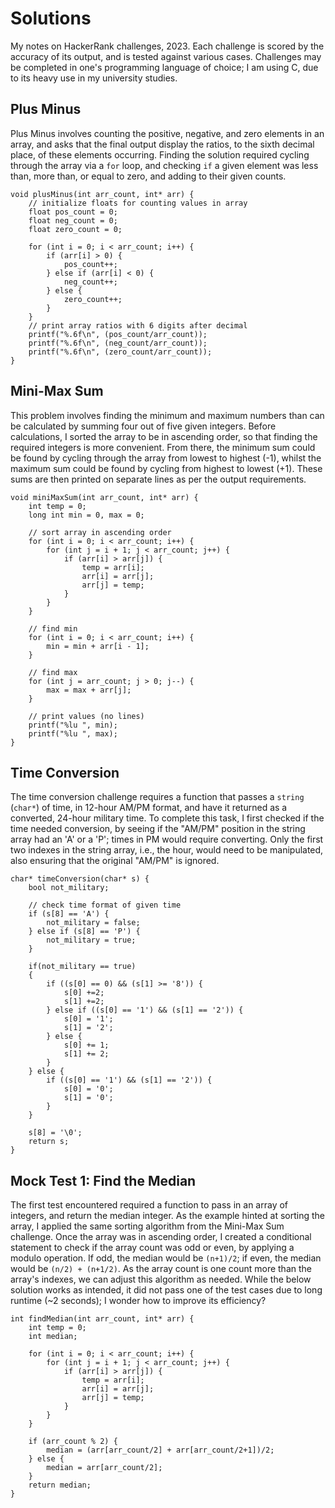 # Solutions

My notes on HackerRank challenges, 2023. Each challenge is scored by the accuracy of its output, and is tested against various cases. Challenges may be completed in one's programming language of choice; I am using C, due to its heavy use in my university studies.

## Plus Minus 

Plus Minus involves counting the positive, negative, and zero elements in an array, and asks that the final output display the ratios, to the sixth decimal place, of these elements occurring. Finding the solution required cycling through the array via a `for` loop, and checking `if` a given element was less than, more than, or equal to zero, and adding to their given counts.

```
void plusMinus(int arr_count, int* arr) {
    // initialize floats for counting values in array
    float pos_count = 0;
    float neg_count = 0;
    float zero_count = 0;
    
    for (int i = 0; i < arr_count; i++) {
        if (arr[i] > 0) {
            pos_count++;
        } else if (arr[i] < 0) {
            neg_count++;
        } else {
            zero_count++;
        }
    }
    // print array ratios with 6 digits after decimal
    printf("%.6f\n", (pos_count/arr_count));
    printf("%.6f\n", (neg_count/arr_count));
    printf("%.6f\n", (zero_count/arr_count));
}
```

## Mini-Max Sum

This problem involves finding the minimum and maximum numbers than can be calculated by summing four out of five given integers. Before calculations, I sorted the array to be in ascending order, so that finding the required integers is more convenient. From there, the minimum sum could be found by cycling through the array from lowest to highest (-1), whilst the maximum sum could be found by cycling from highest to lowest (+1). These sums are then printed on separate lines as per the output requirements.

```
void miniMaxSum(int arr_count, int* arr) {
    int temp = 0;
    long int min = 0, max = 0;
    
    // sort array in ascending order
    for (int i = 0; i < arr_count; i++) {
        for (int j = i + 1; j < arr_count; j++) {
            if (arr[i] > arr[j]) {
                temp = arr[i];
                arr[i] = arr[j];
                arr[j] = temp; 
            }
        }
    }
    
    // find min
    for (int i = 0; i < arr_count; i++) {
        min = min + arr[i - 1];
    }
    
    // find max
    for (int j = arr_count; j > 0; j--) {
        max = max + arr[j];
    }
    
    // print values (no lines)
    printf("%lu ", min);
    printf("%lu ", max);
}
```

## Time Conversion

The time conversion challenge requires a function that passes a `string` (`char*`) of time, in 12-hour AM/PM format, and have it returned as a converted, 24-hour military time. To complete this task, I first checked if the time needed conversion, by seeing if the "AM/PM" position in the string array had an 'A' or a 'P'; times in PM would require converting. Only the first two indexes in the string array, i.e., the hour, would need to be manipulated, also ensuring that the original "AM/PM" is ignored.

```
char* timeConversion(char* s) {
    bool not_military;

    // check time format of given time
    if (s[8] == 'A') {
        not_military = false;
    } else if (s[8] == 'P') {
        not_military = true;
    }
    
    if(not_military == true)
    {
        if ((s[0] == 0) && (s[1] >= '8')) {
            s[0] +=2;
            s[1] +=2;
        } else if ((s[0] == '1') && (s[1] == '2')) {
            s[0] = '1';
            s[1] = '2';
        } else {
            s[0] += 1;
            s[1] += 2;
        }
    } else {
        if ((s[0] == '1') && (s[1] == '2')) {
            s[0] = '0';
            s[1] = '0';
        }
    }

    s[8] = '\0';
    return s;   
}
```

## Mock Test 1: Find the Median

The first test encountered required a function to pass in an array of integers, and return the median integer. As the example hinted at sorting the array, I applied the same sorting algorithm from the Mini-Max Sum challenge. Once the array was in ascending order, I created a conditional statement to check if the array count was odd or even, by applying a modulo operation. If odd, the median would be `(n+1)/2`; if even, the median would be `(n/2) + (n+1/2)`. As the array count is one count more than the array's indexes, we can adjust this algorithm as needed. While the below solution works as intended, it did not pass one of the test cases due to long runtime (~2 seconds); I wonder how to improve its efficiency?

```
int findMedian(int arr_count, int* arr) {
    int temp = 0;
    int median;
    
    for (int i = 0; i < arr_count; i++) {
        for (int j = i + 1; j < arr_count; j++) {
            if (arr[i] > arr[j]) {
                temp = arr[i];
                arr[i] = arr[j];
                arr[j] = temp;
            }
        }
    }
    
    if (arr_count % 2) {
        median = (arr[arr_count/2] + arr[arr_count/2+1])/2;
    } else {
        median = arr[arr_count/2];
    }
    return median;
}
